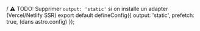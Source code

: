 / ⚠️ TODO: Supprimer `output: 'static'` si on installe un adapter (Vercel/Netlify SSR)
export default defineConfig({
  output: 'static',
  prefetch: true, (dans astro.config)
});
